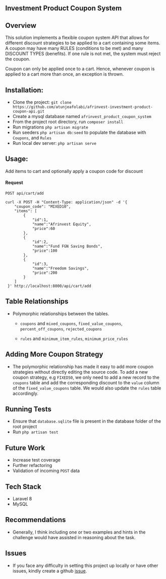 Investment Product Coupon System
--------------------------------
## Overview
This solution implements a flexible coupon system API that allows for different discount strategies to be applied to a cart containing some items.
 A coupon may have many RULES (conditions to be met) and many DISCOUNT TYPES (benefits). If one rule is not met, the system must reject the coupon. 
 
 Coupon can only be applied once to a cart. Hence, whenever coupon is applied to a cart more than once, an exception is thrown.

## Installation:
- Clone the project: ```git clone https://github.com/atunjeafolabi/afrinvest-investment-product-coupon-api.git```
- Create a mysql database named ```afrinvest_product_coupon_system```
- From the project root directory, run `composer install`
- Run migrations ```php artisan migrate```
- Run seeders `php artisan db:seed` to populate the database with `Coupons`, and `Rules`
- Run local dev server: ```php artisan serve``` 

## Usage:
Add items to cart and optionally apply a coupon code for discount

#### Request

`POST api/cart/add`

    curl -X POST -H "Content-Type: application/json" -d '{
        "coupon_code": "MIXED10",
        "items": [
            {
                "id":1,
                "name":"Afrinvest Equity",
                "price":60
            },
            {
                "id":2,
                "name":"Fund FGN Saving Bonds",
                "price":100
            },
            {
                "id":3,
                "name":"Freedom Savings",
                "price":200
            }
        ]
     }' http://localhost:8000/api/cart/add

Table Relationships
--------
- Polymorphic relationships between the tables.
   
   - `coupons` and `mixed_coupons`, `fixed_value_coupons`, `percent_off_coupons`, `rejected_coupons`
     
   - `rules` and `minimum_item_rules`, `minimum_price_rules` 

Adding More Coupon Strategy
---------------------------
- The polymorphic relationship has made it easy to add more coupon strategies without directly editing the source code. To add a new coupon strategy, e.g `FIXED50`, we only need to add a new record to the `coupons` table and add the corresponding discount to the `value` column of the `fixed_value_coupons` table. We would also update the `rules` table accordingly.

Running Tests
-------------
- Ensure that `database.sqlite` file is present in the database folder of the root project
- Run `php artisan test`

Future Work
-----------
- Increase test coverage
- Further refactoring
- Validation of incoming `POST` data

Tech Stack
----------
- Laravel 8
- MySQL

Recommendations
---------------
- Generally, I think including one or two examples and hints in the challenge would have assisted in reasoning about the task.


Issues
------
- If you face any difficulty in setting this project up locally or have other issues, kindly create a github [issue](https://github.com/atunjeafolabi/afrinvest-product-coupon-system/issues).
